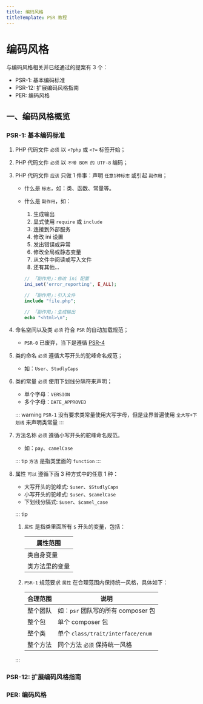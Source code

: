 ```yaml
---
title: 编码风格
titleTemplate: PSR 教程
---
```


# 编码风格

与编码风格相关并已经通过的提案有 3 个：

-   PSR-1: 基本编码标准
-   PSR-12: 扩展编码风格指南
-   PER: 编码风格

## 一、编码风格概览

### PSR-1: 基本编码标准

1. PHP 代码文件 `必须` 以 `<?php` 或 `<?=` 标签开始；
2. PHP 代码文件 `必须` 以 `不带 BOM 的 UTF-8` 编码；
3. PHP 代码文件 `应该` 只做 1 件事：声明 `任意1种标志` 或引起 `副作用`；

    - 什么是 `标志`，如：类、函数、常量等。
    - 什么是 `副作用`，如：

        1. 生成输出
        2. 显式使用 `require` 或 `include`
        3. 连接到外部服务
        4. 修改 ini 设置
        5. 发出错误或异常
        6. 修改全局或静态变量
        7. 从文件中阅读或写入文件
        8. 还有其他...

        ```php [副作用]
        // 「副作用」：修改 ini 配置
        ini_set('error_reporting', E_ALL);

        // 「副作用」：引入文件
        include "file.php";

        // 「副作用」：生成输出
        echo "<html>\n";
        ```

4. 命名空间以及类 `必须` 符合 `PSR` 的自动加载规范；

    - `PSR-0` 已废弃，当下是遵循 [PSR-4](./psr-4)

5. 类的命名 `必须` 遵循大写开头的驼峰命名规范；

    - 如：`User`、`StudlyCaps`

6. 类的常量 `必须` 使用下划线分隔符来声明；

    - 单个字母：`VERSION`
    - 多个字母：`DATE_APPROVED`

    ::: warning
    `PSR-1` 没有要求类常量使用大写字母，但是业界普遍使用 `全大写+下划线` 来声明类常量
    :::

7. 方法名称 `必须` 遵循小写开头的驼峰命名规范。

    - 如：`pay`、`camelCase`

    ::: tip
    `方法` 是指类里面的 `function`
    :::

8. 属性 `可以` 遵循下面 3 种方式中的任意 1 种：

    - 大写开头的驼峰式: `$user`、`$StudlyCaps`
    - 小写开头的驼峰式: `$user`、`$camelCase`
    - 下划线分隔式: `$user`、`$camel_case`

    ::: tip

    1. `属性` 是指类里面所有 `$` 开头的变量，包括：

        | 属性范围       |
        | -------------- |
        | 类自身变量     |
        | 类方法里的变量 |

    2. `PSR-1` 规范要求 `属性` 在合理范围内保持统一风格，具体如下：

        | 合理范围 | 说明                               |
        | -------- | ---------------------------------- |
        | 整个团队 | 如：`psr` 团队写的所有 composer 包 |
        | 整个包   | 单个 composer 包                   |
        | 整个类   | 单个 `class/trait/interface/enum`  |
        | 整个方法 | 同个方法 `必须` 保持统一风格       |

    :::

### PSR-12: 扩展编码风格指南

### PER: 编码风格
